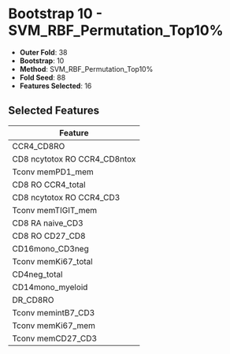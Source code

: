 # Bootstrap 10 - SVM_RBF_Permutation_Top10%

- **Outer Fold**: 38
- **Bootstrap**: 10
- **Method**: SVM_RBF_Permutation_Top10%
- **Fold Seed**: 88
- **Features Selected**: 16

## Selected Features

| Feature |
|---------|
| CCR4_CD8RO |
| CD8 ncytotox RO CCR4_CD8ntox |
| Tconv memPD1_mem |
| CD8 RO CCR4_total |
| CD8 ncytotox RO CCR4_CD3 |
| Tconv memTIGIT_mem |
| CD8 RA naive_CD3 |
| CD8 RO CD27_CD8 |
| CD16mono_CD3neg |
| Tconv memKi67_total |
| CD4neg_total |
| CD14mono_myeloid |
| DR_CD8RO |
| Tconv memintB7_CD3 |
| Tconv memKi67_mem |
| Tconv memCD27_CD3 |
